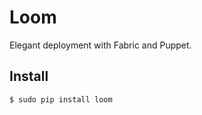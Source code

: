 Loom
====

Elegant deployment with Fabric and Puppet.

Install
-------

    $ sudo pip install loom




